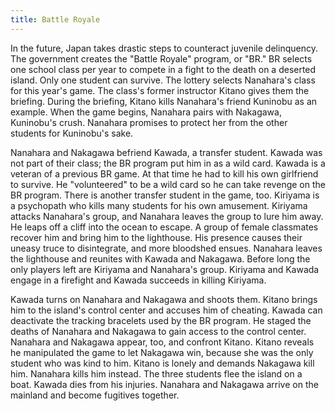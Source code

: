 ```yaml
---
title: Battle Royale
---
```


In the future, Japan takes drastic steps to counteract juvenile delinquency. The
government creates the "Battle Royale" program, or "BR." BR selects one school
class per year to compete in a fight to the death on a deserted island. Only one
student can survive. The lottery selects Nanahara's class for this year's game.
The class's former instructor Kitano gives them the briefing. During the
briefing, Kitano kills Nanahara's friend Kuninobu as an example. When the game
begins, Nanahara pairs with Nakagawa, Kuninobu's crush. Nanahara promises to
protect her from the other students for Kuninobu's sake.

Nanahara and Nakagawa befriend Kawada, a transfer student. Kawada was not part
of their class; the BR program put him in as a wild card. Kawada is a veteran of
a previous BR game. At that time he had to kill his own girlfriend to survive.
He "volunteered" to be a wild card so he can take revenge on the BR program.
There is another transfer student in the game, too. Kiriyama is a psychopath who
kills many students for his own amusement. Kiriyama attacks Nanahara's group,
and Nanahara leaves the group to lure him away. He leaps off a cliff into the
ocean to escape. A group of female classmates recover him and bring him to the
lighthouse. His presence causes their uneasy truce to disintegrate, and more
bloodshed ensues. Nanahara leaves the lighthouse and reunites with Kawada and
Nakagawa. Before long the only players left are Kiriyama and Nanahara's group.
Kiriyama and Kawada engage in a firefight and Kawada succeeds in killing
Kiriyama.

Kawada turns on Nanahara and Nakagawa and shoots them. Kitano brings him to the
island's control center and accuses him of cheating. Kawada can deactivate the
tracking bracelets used by the BR program. He staged the deaths of Nanahara and
Nakagawa to gain access to the control center. Nanahara and Nakagawa appear,
too, and confront Kitano. Kitano reveals he manipulated the game to let Nakagawa
win, because she was the only student who was kind to him. Kitano is lonely and
demands Nakagawa kill him. Nanahara kills him instead. The three students flee
the island on a boat. Kawada dies from his injuries. Nanahara and Nakagawa
arrive on the mainland and become fugitives together.
